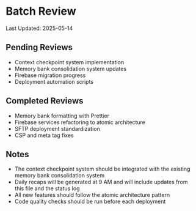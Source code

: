 # Batch Review

Last Updated: 2025-05-14

## Pending Reviews

- Context checkpoint system implementation
- Memory bank consolidation system updates
- Firebase migration progress
- Deployment automation scripts

## Completed Reviews

- Memory bank formatting with Prettier
- Firebase services refactoring to atomic architecture
- SFTP deployment standardization
- CSP and meta tag fixes

## Notes

- The context checkpoint system should be integrated with the existing memory bank consolidation system
- Daily recaps will be generated at 9 AM and will include updates from this file and the status log
- All new features should follow the atomic architecture pattern
- Code quality checks should be run before each deployment